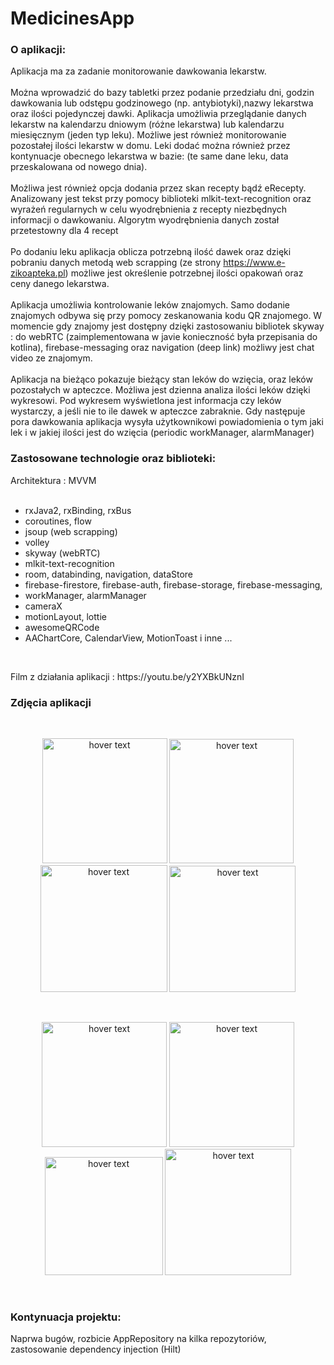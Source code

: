 # MedicinesApp

<h3>O aplikacji: </h3>

Aplikacja ma za zadanie monitorowanie dawkowania lekarstw.
<br>
<br>
Można wprowadzić do bazy tabletki przez podanie przedziału dni, godzin dawkowania lub odstępu godzinowego (np. antybiotyki),nazwy lekarstwa oraz ilości pojedynczej dawki. Aplikacja umożliwia przeglądanie danych lekarstw na kalendarzu dniowym (różne lekarstwa) lub kalendarzu miesięcznym (jeden typ leku). Możliwe jest również monitorowanie pozostałej ilości lekarstw w domu. Leki dodać można również przez kontynuacje obecnego lekarstwa w bazie: (te same dane leku, data przeskalowana od nowego dnia). 
<br>
<br>
Możliwa jest również opcja dodania przez skan recepty bądź eRecepty. Analizowany jest tekst przy pomocy biblioteki mlkit-text-recognition oraz wyrażeń regularnych w celu wyodrębnienia z recepty niezbędnych informacji o dawkowaniu. Algorytm wyodrębnienia danych został przetestowny dla 4 recept
<br>
<br>
Po dodaniu leku aplikacja oblicza potrzebną ilość dawek oraz dzięki pobraniu danych metodą web scrapping (ze strony https://www.e-zikoapteka.pl) możliwe jest określenie potrzebnej ilości opakowań oraz ceny danego lekarstwa. 
<br>
<br>
Aplikacja umożliwia kontrolowanie leków znajomych. Samo dodanie znajomych odbywa się przy pomocy zeskanowania kodu QR znajomego. W momencie gdy znajomy jest dostępny dzięki zastosowaniu bibliotek skyway : do webRTC (zaimplementowana w javie konieczność była przepisania do kotlina), firebase-messaging oraz navigation (deep link) możliwy jest chat video ze znajomym. 
<br>
<br>
Aplikacja na bieżąco pokazuje bieżący stan leków do wzięcia, oraz leków pozostałych w apteczce. Możliwa jest dzienna analiza ilości leków dzięki wykresowi. Pod wykresem wyświetlona jest informacja czy leków wystarczy, a jeśli nie to ile dawek w apteczce zabraknie. Gdy następuje pora dawkowania aplikacja wysyła użytkownikowi powiadomienia o tym jaki lek i w jakiej ilości jest do wzięcia (periodic workManager, alarmManager)

<h3>Zastosowane technologie oraz biblioteki: </h3>
Architektura : MVVM
<br>
<br>
<ul>
  <li>rxJava2, rxBinding, rxBus</li>
  <li>coroutines, flow</li>
  <li>jsoup (web scrapping)</li>
  <li>volley</li>
  <li>skyway (webRTC)</li>
  <li>mlkit-text-recognition</li>
  <li>room, databinding, navigation, dataStore</li>
  <li>firebase-firestore, firebase-auth, firebase-storage, firebase-messaging,</li>
  <li>workManager, alarmManager</li>
  <li>cameraX</li>
  <li>motionLayout, lottie</li>
  <li>awesomeQRCode</li>
  <li>AAChartCore, CalendarView, MotionToast i inne ... </li>
</ul>

<br>
<p>Film z działania aplikacji : https://youtu.be/y2YXBkUNznI
<br>

<h3>Zdjęcia aplikacji </h3>
<br>
<p align="center">
   <img src="https://user-images.githubusercontent.com/77553097/115614909-8b6c9f80-a2ee-11eb-913e-8445802e76d8.png" width="200" title="hover text">
    <img src="https://user-images.githubusercontent.com/77553097/115614605-3597f780-a2ee-11eb-99e8-ff2442f5a3e8.png" width="199" title="hover text">
    <img src="https://user-images.githubusercontent.com/77553097/115614388-f49fe300-a2ed-11eb-8a14-25db4d7fe19b.png" width="203" title="hover text">
   <img src="https://user-images.githubusercontent.com/77553097/115614503-14370b80-a2ee-11eb-9e45-fa09ab3db040.png" width="202" title="hover text">
</p>
<br>
<p align="center">
      <img src="https://user-images.githubusercontent.com/77553097/115614812-6a0bb380-a2ee-11eb-97b3-77846288d136.png" width="200" title="hover text">
      <img src="https://user-images.githubusercontent.com/77553097/115614722-519b9900-a2ee-11eb-97ff-5e00462d7a56.png" width="200" title="hover text">
      <img src="https://user-images.githubusercontent.com/77553097/115614855-7859cf80-a2ee-11eb-8487-b080a5f453ca.png" width="189" title="hover text">
      <img src="https://user-images.githubusercontent.com/77553097/115614965-a212f680-a2ee-11eb-8412-ad4c01cd66ff.png" width="202" title="hover text">

</p>
<br>
<h3>Kontynuacja projektu: </h3>
Naprwa bugów, rozbicie AppRepository na kilka repozytoriów, zastosowanie dependency injection (Hilt)

